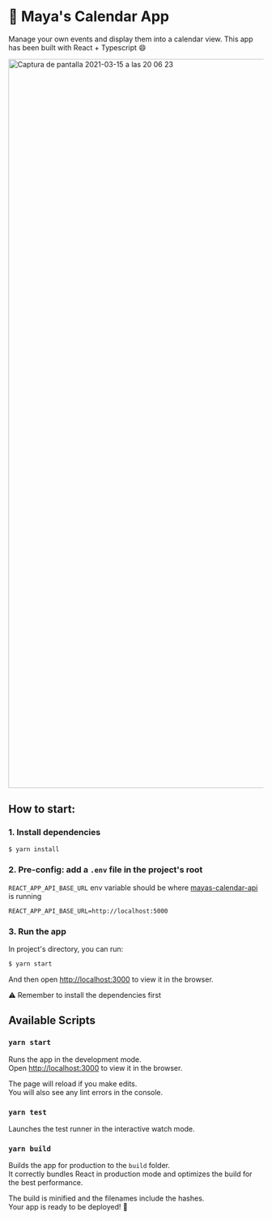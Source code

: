 # :calendar: Maya's Calendar App

Manage your own events and display them into a calendar view.
This app has been built with React + Typescript :smile: 

<img width="1439" alt="Captura de pantalla 2021-03-15 a las 20 06 23" src="https://user-images.githubusercontent.com/31632069/111207449-eca3a380-85c9-11eb-9cec-6ad82a7976c4.png">


## How to start:

### 1. Install dependencies

```bash
$ yarn install
```

### 2. Pre-config: add a `.env` file in the project's root

`REACT_APP_API_BASE_URL` env variable should be where [mayas-calendar-api](https://github.com/camimaya21/mayas-calendar-api) is running

```
REACT_APP_API_BASE_URL=http://localhost:5000
```

### 3. Run the app

In project's directory, you can run: 

```bash
$ yarn start
```

And then open [http://localhost:3000](http://localhost:3000) to view it in the browser.

:warning: Remember to install the dependencies first


## Available Scripts

### `yarn start`

Runs the app in the development mode.\
Open [http://localhost:3000](http://localhost:3000) to view it in the browser.

The page will reload if you make edits.\
You will also see any lint errors in the console.


### `yarn test`

Launches the test runner in the interactive watch mode.

### `yarn build`

Builds the app for production to the `build` folder.\
It correctly bundles React in production mode and optimizes the build for the best performance.

The build is minified and the filenames include the hashes.\
Your app is ready to be deployed! :rocket:


